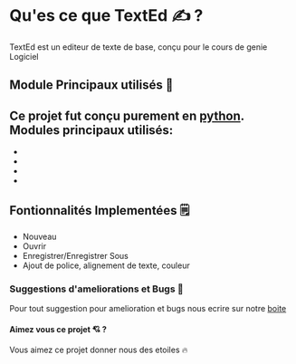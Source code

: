 # Qu'es ce que TextEd ✍ ?
TextEd est un editeur de texte de base, conçu pour le cours de genie Logiciel

## Module Principaux utilisés 🧰 
Ce projet fut conçu purement en [python](https://www.python.org/). Modules principaux utilisés:
-
-
-
-
-

## Fontionnalités Implementées 🗒 
- Nouveau
- Ouvrir
- Enregistrer/Enregistrer Sous
- Ajout de police, alignement de texte, couleur

### Suggestions d'ameliorations et Bugs 🤔 
Pour tout suggestion pour amelioration et bugs nous ecrire sur notre [boite](https://github.com/orgs/SiProgramming/)

#### Aimez vous ce projet 💘 ?
Vous aimez ce projet donner nous des etoiles 🔥 